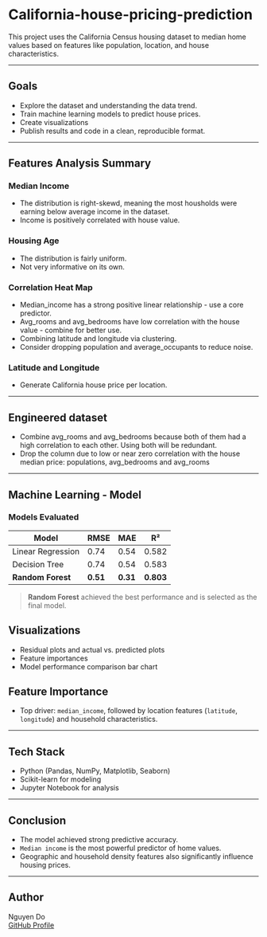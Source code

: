 # California-house-pricing-prediction

This project uses the California Census housing dataset to median home values based on features like population, location, and house characteristics.

---

## Goals 
- Explore the dataset and understanding the data trend.
- Train machine learning models to predict house prices.
- Create visualizations
- Publish results and code in a clean, reproducible format.

--- 

## Features Analysis Summary

### Median Income
- The distribution is right-skewd, meaning the most housholds were earning below average income in the dataset.
- Income is positively correlated with house value.

### Housing Age
- The distribution is fairly uniform.
- Not very informative on its own.

### Correlation Heat Map
- Median_income has a strong positive linear relationship - use a core predictor.
- Avg_rooms and avg_bedrooms have low correlation with the house value - combine for better use.
- Combining latitude and longitude via clustering.
- Consider dropping population and average_occupants to reduce noise.

### Latitude and Longitude
- Generate California house price per location.

--- 

## Engineered dataset
- Combine avg_rooms and avg_bedrooms because both of them had a high correlation to each other. Using both will be redundant.
- Drop the column due to low or near zero correlation with the house median price: populations, avg_bedrooms and avg_rooms

---

## Machine Learning - Model 

### Models Evaluated
| Model               | RMSE | MAE  | R²     |
|--------------------|------|------|--------|
| Linear Regression   | 0.74 | 0.54 | 0.582  |
| Decision Tree       | 0.74 | 0.54 | 0.583  |
| **Random Forest**  | **0.51** | **0.31** | **0.803** |

> **Random Forest** achieved the best performance and is selected as the final model.

## Visualizations
- Residual plots and actual vs. predicted plots
- Feature importances
- Model performance comparison bar chart

## Feature Importance
- Top driver: `median_income`, followed by location features (`latitude`, `longitude`) and household characteristics.

---

## Tech Stack

- Python (Pandas, NumPy, Matplotlib, Seaborn)
- Scikit-learn for modeling
- Jupyter Notebook for analysis

---

## Conclusion

- The model achieved strong predictive accuracy.
- `Median income` is the most powerful predictor of home values.
- Geographic and household density features also significantly influence housing prices.

---

## Author

Nguyen Do  
[GitHub Profile](https://github.com/nguyen010103)  